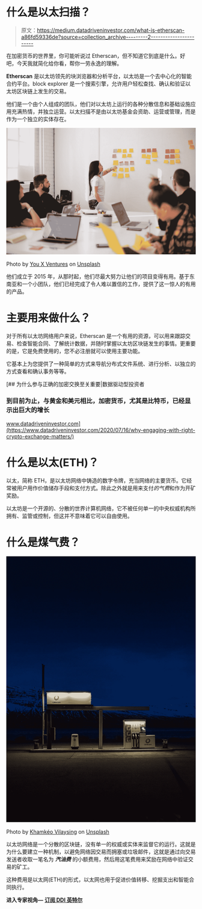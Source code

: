# 什么是以太扫描？

> 原文：<https://medium.datadriveninvestor.com/what-is-etherscan-a86fd59336de?source=collection_archive---------2----------------------->

在加密货币的世界里，你可能听说过 Etherscan，但不知道它到底是什么。好吧，今天我就简化给你看，帮你一劳永逸的理解。

**Etherscan** 是以太坊领先的块浏览器和分析平台，以太坊是一个去中心化的智能合约平台。block explorer 是一个搜索引擎，允许用户轻松查找、确认和验证以太坊区块链上发生的交易。

他们是一个由个人组成的团队，他们对以太坊上运行的各种分散信息和基础设施应用充满热情，并独立运营。以太扫描不是由以太坊基金会资助、运营或管理，而是作为一个独立的实体存在。

![](img/0be9665aba3f0f60fe43f1540e48df9a.png)

Photo by [You X Ventures](https://unsplash.com/@youxventures?utm_source=medium&utm_medium=referral) on [Unsplash](https://unsplash.com?utm_source=medium&utm_medium=referral)

他们成立于 2015 年，从那时起，他们尽最大努力让他们的项目变得有用。基于东南亚和一个小团队，他们已经完成了令人难以置信的工作，提供了这一惊人的有用的产品。

# 主要用来做什么？

对于所有以太坊网络用户来说，Etherscan 是一个有用的资源，可以用来跟踪交易、检查智能合同、了解统计数据，并随时掌握以太坊区块链发生的事情。更重要的是，它是免费使用的，您不必注册就可以使用主要功能。

它基本上为您提供了一种简单的方式来导航分布式文件系统、进行分析、以独立的方式查看和确认事务等等。

[](https://www.datadriveninvestor.com/2020/07/16/why-engaging-with-right-crypto-exchange-matters/) [## 为什么参与正确的加密交换至关重要|数据驱动型投资者

### 到目前为止，与黄金和美元相比，加密货币，尤其是比特币，已经显示出巨大的增长

www.datadriveninvestor.com](https://www.datadriveninvestor.com/2020/07/16/why-engaging-with-right-crypto-exchange-matters/) 

# 什么是以太(ETH)？

以太，简称 ETH，是以太坊网络中铸造的数字令牌，充当网络的主要货币。它经常被用户用作价值储存手段和支付方式。除此之外就是用来支付*的气费*和作为开矿奖励。

以太坊是一个开源的、分散的世界计算机网络，它不被任何单一的中央权威机构所拥有、监管或控制，但这并不意味着它可以自由使用。

# 什么是煤气费？

![](img/da0b95a59eed514b6f9b8a48b0aa18bb.png)

Photo by [Khamkéo Vilaysing](https://unsplash.com/@mahkeo?utm_source=medium&utm_medium=referral) on [Unsplash](https://unsplash.com?utm_source=medium&utm_medium=referral)

以太坊网络是一个分散的区块链，没有单一的权威或实体来监督它的运行。这就是为什么要建立一种机制，以避免网络因交易而拥塞或垃圾邮件，这就是通过向交易发送者收取一笔名为 ***汽油费*** 的小额费用，然后用这笔费用来奖励在网络中验证交易的矿工。

这种费用是以太网(ETH)的形式，以太网也用于促进价值转移、挖掘支出和智能合同执行。

**进入专家视角—** [**订阅 DDI 英特尔**](https://datadriveninvestor.com/ddi-intel)